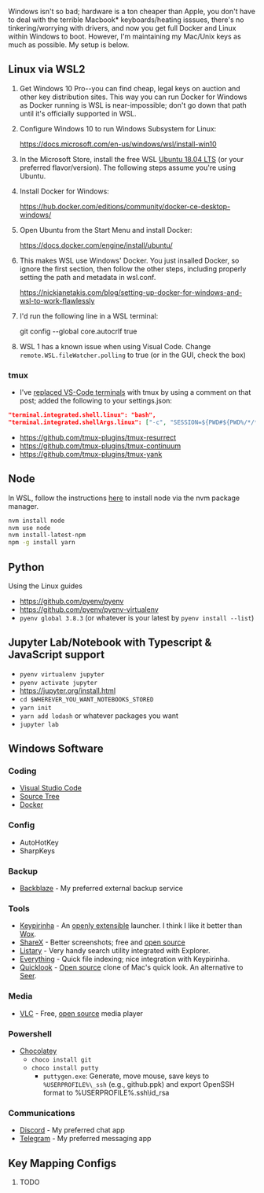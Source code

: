 Windows isn't so bad; hardware is a ton cheaper than Apple, you don't have to deal with the terrible Macbook* keyboards/heating isssues, there's no tinkering/worrying with drivers, and now you get full Docker and Linux within Windows to boot. However, I'm maintaining my Mac/Unix keys as much as possible. My setup is below.

## Linux via WSL2

1. Get Windows 10 Pro--you can find cheap, legal keys on auction and other key distribution sites. This way you can run Docker for Windows as Docker running is WSL is near-impossible; don't go down that path until it's officially supported in WSL.

1. Configure Windows 10 to run Windows Subsystem for Linux:

    https://docs.microsoft.com/en-us/windows/wsl/install-win10

1. In the Microsoft Store, install the free WSL [Ubuntu 18.04 LTS](https://www.microsoft.com/store/apps/9N9TNGVNDL3Q) (or your preferred flavor/version). The following steps assume you're using Ubuntu.

1. Install Docker for Windows:

    https://hub.docker.com/editions/community/docker-ce-desktop-windows/

1. Open Ubuntu from the Start Menu and install Docker:

    https://docs.docker.com/engine/install/ubuntu/

1. This makes WSL use Windows' Docker. You just insalled Docker, so ignore the first section, then follow the other steps, including properly setting the path and metadata in wsl.conf.

    https://nickjanetakis.com/blog/setting-up-docker-for-windows-and-wsl-to-work-flawlessly

1. I'd run the following line in a WSL terminal:

    git config --global core.autocrlf true
    
1. WSL 1 has a known issue when using Visual Code. Change `remote.WSL.fileWatcher.polling` to true (or in the GUI, check the box)

### tmux
- I've [replaced VS-Code terminals](https://medium.com/@joaomoreno/persistent-terminal-sessions-in-vs-code-8fc469ed6b41) with tmux by using a comment on that post; added the following to your settings.json:
````json
"terminal.integrated.shell.linux": "bash",
"terminal.integrated.shellArgs.linux": ["-c", "SESSION=${PWD#${PWD%/*/*}/}; tmux new-window -t $SESSION; tmux new-session -A -D -s $SESSION"]
````
- https://github.com/tmux-plugins/tmux-resurrect
- https://github.com/tmux-plugins/tmux-continuum
- https://github.com/tmux-plugins/tmux-yank

## Node

In WSL, follow the instructions [here](https://github.com/nvm-sh/nvm) to install node via the nvm package manager.
````bash
nvm install node 
nvm use node
nvm install-latest-npm
npm -g install yarn
````

## Python

Using the Linux guides

- https://github.com/pyenv/pyenv
- https://github.com/pyenv/pyenv-virtualenv
- `pyenv global 3.8.3` (or whatever is your latest by `pyenv install --list`)

## Jupyter Lab/Notebook with Typescript & JavaScript support
- `pyenv virtualenv jupyter`
- `pyenv activate jupyter`
- https://jupyter.org/install.html
- `cd $WHEREVER_YOU_WANT_NOTEBOOKS_STORED`
- `yarn init`
- `yarn add lodash` or whatever packages you want
- `jupyter lab`

## Windows Software
### Coding
- [Visual Studio Code](https://code.visualstudio.com/)
- [Source Tree](https://www.sourcetreeapp.com/)
- [Docker](https://www.docker.com/products/docker-desktop)
### Config
- AutoHotKey
- SharpKeys
### Backup
- [Backblaze](https://secure.backblaze.com/r/01qxpi) - My preferred external backup service
### Tools
- [Keypirinha](http://keypirinha.com/) - An [openly extensible](https://github.com/Keypirinha) launcher. I think I like it better than [Wox](http://www.wox.one/).
- [ShareX](https://getsharex.com/) - Better screenshots; free and [open source](https://github.com/ShareX/ShareX)
- [Listary](https://www.listary.com/) - Very handy search utility integrated with Explorer.
- [Everything](https://www.voidtools.com/) - Quick file indexing; nice integration with Keypirinha.
- [Quicklook](https://pooi.moe/QuickLook/) - [Open source](https://github.com/QL-Win/QuickLook) clone of Mac's quick look. An alternative to [Seer](http://1218.io/). 
### Media
- [VLC](https://www.videolan.org/) - Free, [open source](https://code.videolan.org/explore/projects/starred) media player
### Powershell
- [Chocolatey](https://chocolatey.org/)
    - `choco install git`
    - `choco install putty`
        - `puttygen.exe`: Generate, move mouse, save keys to `%USERPROFILE%\_ssh` (e.g., github.ppk) and export OpenSSH format to %USERPROFILE%\.ssh\id_rsa
### Communications
- [Discord](https://discord.com/) - My preferred chat app
- [Telegram](https://telegram.org/) - My preferred messaging app

## Key Mapping Configs

1. TODO


